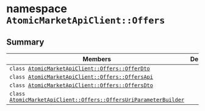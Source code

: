 # namespace `AtomicMarketApiClient::Offers` 

## Summary

 Members                        | Descriptions                                
--------------------------------|---------------------------------------------
`class `[`AtomicMarketApiClient::Offers::OfferDto`](.github/workflows/documentation/md/AtomicMarketApiClient--Offers--OfferDto.md#class_atomic_market_api_client_1_1_offers_1_1_offer_dto) | 
`class `[`AtomicMarketApiClient::Offers::OffersApi`](.github/workflows/documentation/md/AtomicMarketApiClient--Offers--OffersApi.md#class_atomic_market_api_client_1_1_offers_1_1_offers_api) | 
`class `[`AtomicMarketApiClient::Offers::OffersDto`](.github/workflows/documentation/md/AtomicMarketApiClient--Offers--OffersDto.md#class_atomic_market_api_client_1_1_offers_1_1_offers_dto) | 
`class `[`AtomicMarketApiClient::Offers::OffersUriParameterBuilder`](.github/workflows/documentation/md/AtomicMarketApiClient--Offers--OffersUriParameterBuilder.md#class_atomic_market_api_client_1_1_offers_1_1_offers_uri_parameter_builder) | 

